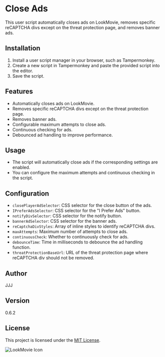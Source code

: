 # Close Ads

This user script automatically closes ads on LookMovie, removes specific reCAPTCHA divs except on the threat protection page, and removes banner ads.

## Installation

1. Install a user script manager in your browser, such as Tampermonkey.
2. Create a new script in Tampermonkey and paste the provided script into the editor.
3. Save the script.

## Features

- Automatically closes ads on LookMovie.
- Removes specific reCAPTCHA divs except on the threat protection page.
- Removes banner ads.
- Configurable maximum attempts to close ads.
- Continuous checking for ads.
- Debounced ad handling to improve performance.

## Usage

- The script will automatically close ads if the corresponding settings are enabled.
- You can configure the maximum attempts and continuous checking in the script.

## Configuration

- `closePlayerAdSelector`: CSS selector for the close button of the ads.
- `IPreferAdsSelector`: CSS selector for the "I Prefer Ads" button.
- `notifyDivSelector`: CSS selector for the notify button.
- `bannerAdSelector`: CSS selector for the banner ads.
- `reCaptchaDivStyles`: Array of inline styles to identify reCAPTCHA divs.
- `maxAttempts`: Maximum number of attempts to close ads.
- `continuousCheck`: Whether to continuously check for ads.
- `debounceTime`: Time in milliseconds to debounce the ad handling function.
- `threatProtectionBaseUrl`: URL of the threat protection page where reCAPTCHA div should not be removed.

## Author

JJJ

## Version

0.6.2

## License

This project is licensed under the [MIT License](https://choosealicense.com/licenses/mit/).

![LookMovie Icon](https://www.google.com/s2/favicons?sz=64&domain=lookmovie2.to)